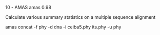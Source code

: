 10 - AMAS
amas 0.98

Calculate various summary statistics on a multiple sequence alignment

amas concat -f phy -d dna -i ceiba5.phy its.phy -u phy